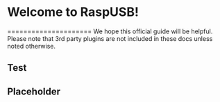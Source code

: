 # Welcome to RaspUSB!
=====================
We hope this official guide will be helpful. Please note that 3rd party plugins are not included in these docs unless noted otherwise.

## Test


























































## Placeholder